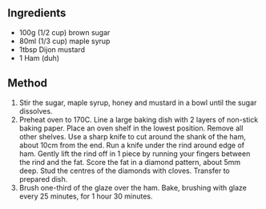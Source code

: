 ## Ingredients 
+ 100g (1/2 cup) brown sugar
+ 80ml (1/3 cup) maple syrup
+ 1tbsp Dijon mustard
+ 1 Ham (duh)
## Method
1. Stir the sugar, maple syrup, honey and mustard in a bowl until the sugar dissolves. 
2. Preheat oven to 170C. Line a large baking dish with 2 layers of non-stick baking paper. Place an oven shelf in the lowest position. Remove all other shelves. Use a sharp knife to cut around the shank of the ham, about 10cm from the end. Run a knife under the rind around edge of ham. Gently lift the rind off in 1 piece by running your fingers between the rind and the fat. Score the fat in a diamond pattern, about 5mm deep. Stud the centres of the diamonds with cloves. Transfer to prepared dish. 
3. Brush one-third of the glaze over the ham. Bake, brushing with glaze every 25 minutes, for 1 hour 30 minutes.

